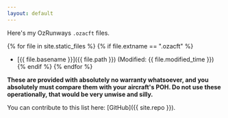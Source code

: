 ```yaml
---
layout: default
---
```


Here's my OzRunways `.ozacft` files.

{% for file in site.static_files %}
  {% if file.extname == ".ozacft" %}
 * [{{ file.basename }}]({{ file.path }}) (Modified: {{ file.modified_time }})
  {% endif %}
{% endfor %}

**These are provided with absolutely no warranty whatsoever, and you absolutely must compare them with your aircraft's POH. Do not use these operationally, that would be very unwise and silly.**

You can contribute to this list here: [GitHub]({{ site.repo }}).
